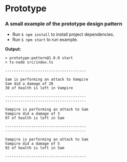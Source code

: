 # Prototype
### A small example of the prototype design pattern
* Run ```$ npm install``` to install project dependencies.
* Run ```$ npm start``` to run example.

**Output:**
```
> prototype-pattern@1.0.0 start
> ts-node src/index.ts

-------------------------------------

Sam is performing an attack to Vampire
Sam did a damage of 20
30 of health is left in Vampire

-------------------------------------
-------------------------------------

Vampire is performing an attack to Sam
Vampire did a damage of 3
97 of health is left in Sam

-------------------------------------
-------------------------------------

Vampire is performing an attack to Sam
Vampire did a damage of 5
92 of health is left in Sam

-------------------------------------
```